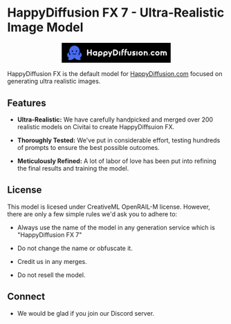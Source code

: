 # HappyDiffusion FX 7 - Ultra-Realistic Image Model

<p align="center">
  <a href="https://www.happydiffusion.com" target="_blank">
    <img src="https://raw.githubusercontent.com/HappyDiffusion/HappyDiffusionFX/main/Logo.png" alt="HappyDiffusion FX Logo" style="width: 50%;">
  </a>
</p>


HappyDiffusion FX is the default model for [HappyDiffusion.com](https://www.happydiffusion.com) focused on generating ultra realistic images.

## Features

- **Ultra-Realistic:** We have carefully handpicked and merged over 200 realistic models on Civitai to create HappyDiffsuion FX.

- **Thoroughly Tested:** We've put in considerable effort, testing hundreds of prompts to ensure the best possible outcomes.

- **Meticulously Refined:** A lot of labor of love has been put into refining the final results and training the model.


## License
This model is licesed under CreativeML OpenRAIL-M license. However, there are only a few simple rules we'd ask you to adhere to:

- Always use the name of the model in any generation service which is "HappyDiffusion FX 7"

- Do not change the name or obfuscate it.

- Credit us in any merges.

- Do not resell the model.


## Connect
- We would be glad if you join our Discord server.

